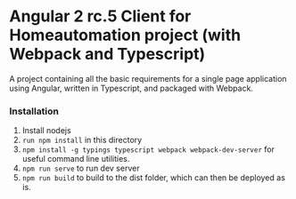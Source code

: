 
# Angular 2 rc.5 Client for Homeautomation project (with Webpack and Typescript)

A project containing all the basic requirements for a single page application using Angular, written in Typescript, and packaged with Webpack.

### Installation

1. Install nodejs
1. `run npm install` in this directory
1. `npm install -g typings typescript webpack webpack-dev-server` for useful command line utilities.
1. `npm run serve` to run dev server
1. `npm run build` to build to the dist folder, which can then be deployed as is.
